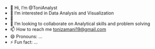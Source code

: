 - 👋 Hi, I’m @ToniAnalyst
- 👀 I’m interested in Data Analysis and Visualization
- 🌱 
- 💞️ I’m looking to collaborate on Analytical skills and problem solving
- 📫 How to reach me tonizamani19@gmail.com
- 😄 Pronouns: ...
- ⚡ Fun fact: ...

<!---
ToniAnalyst/ToniAnalyst is a ✨ special ✨ repository because its `README.md` (this file) appears on your GitHub profile.
You can click the Preview link to take a look at your changes.
--->
